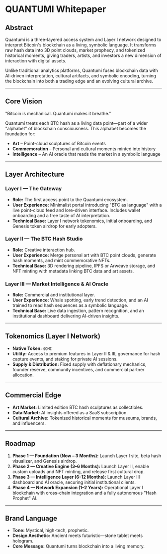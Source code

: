 # QUANTUMI Whitepaper

## Abstract

Quantumi is a three-layered access system and Layer I network designed to interpret Bitcoin's blockchain as a living, symbolic language. It transforms raw hash data into 3D point clouds, market prophecy, and tokenized historical moments, giving traders, artists, and investors a new dimension of interaction with digital assets.

Unlike traditional analytics platforms, Quantumi fuses blockchain data with AI-driven interpretation, cultural artifacts, and symbolic encoding, turning the blockchain into both a trading edge and an evolving cultural archive.

---

## Core Vision

"Bitcoin is mechanical. Quantumi makes it breathe."

Quantumi treats each BTC hash as a living data point—part of a wider "alphabet" of blockchain consciousness. This alphabet becomes the foundation for:

- **Art** – Point-cloud sculptures of Bitcoin events
- **Commemoration** – Personal and cultural moments minted into history
- **Intelligence** – An AI oracle that reads the market in a symbolic language

---

## Layer Architecture

### Layer I — The Gateway

- **Role:** The first access point to the Quantumi ecosystem.
- **User Experience:** Minimalist portal introducing "BTC as language" with a live point-cloud feed and lore-driven interface. Includes wallet onboarding and a free taste of AI interpretation.
- **Technical Base:** Layer I network tokenomics, initial onboarding, and Genesis token airdrop for early adopters.

### Layer II — The BTC Hash Studio

- **Role:** Creative interaction hub.
- **User Experience:** Merge personal art with BTC point clouds, generate hash moments, and mint commemorative NFTs.
- **Technical Base:** 3D rendering pipeline, IPFS or Arweave storage, and NFT minting with metadata linking BTC data and art assets.

### Layer III — Market Intelligence & AI Oracle

- **Role:** Commercial and institutional layer.
- **User Experience:** Whale spotting, early trend detection, and an AI trained to read hash sequences as a symbolic language.
- **Technical Base:** Live data ingestion, pattern recognition, and an institutional dashboard delivering AI-driven insights.

---

## Tokenomics (Layer I Network)

- **Native Token:** `$QMI`
- **Utility:** Access to premium features in Layer II & III, governance for hash capture events, and staking for private AI sessions.
- **Supply & Distribution:** Fixed supply with deflationary mechanics, founder reserve, community incentives, and commercial partner allocation.

---

## Commercial Edge

- **Art Market:** Limited edition BTC hash sculptures as collectibles.
- **Data Market:** AI insights offered as a SaaS subscription.
- **Cultural Archive:** Tokenized historical moments for museums, brands, and influencers.

---

## Roadmap

1. **Phase 1 — Foundation (Now – 3 Months):** Launch Layer I site, beta hash visualizer, and Genesis airdrop.
2. **Phase 2 — Creative Engine (3–6 Months):** Launch Layer II, enable custom uploads and NFT minting, and release first cultural drop.
3. **Phase 3 — Intelligence Layer (6–12 Months):** Launch Layer III dashboard and AI oracle, securing initial institutional clients.
4. **Phase 4 — Network Expansion (1–2 Years):** Operational Layer I blockchain with cross-chain integration and a fully autonomous "Hash Prophet" AI.

---

## Brand Language

- **Tone:** Mystical, high-tech, prophetic.
- **Design Aesthetic:** Ancient meets futuristic—stone tablet meets hologram.
- **Core Message:** Quantumi turns blockchain into a living memory.


